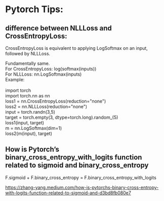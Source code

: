 # Pytorch Tips:
## difference between NLLLoss and CrossEntropyLoss:
CrossEntropyLoss is equivalent to applying LogSoftmax on an input, followed by NLLLoss.   

Fundamentally same.   
For CrossEntropyLoss: log(softmax(inputs))   
For NLLLoss:  nn.LogSoftmax(inputs)     
Example:     <br>             
import torch           
import torch.nn as nn  
loss1 = nn.CrossEntropyLoss(reduction="none")   
loss2 = nn.NLLLoss(reduction="none")       
input = torch.randn(3,5)             
target = torch.empty(3, dtype=torch.long).random_(5)   
loss1(input, target)         
m = nn.LogSoftmax(dim=1)     
loss2(m(input), target)                     

## How is Pytorch’s binary_cross_entropy_with_logits function related to sigmoid and binary_cross_entropy
F.sigmoid + F.binary_cross_entropy = F.binary_cross_entropy_with_logits

https://zhang-yang.medium.com/how-is-pytorchs-binary-cross-entropy-with-logits-function-related-to-sigmoid-and-d3bd8fb080e7
